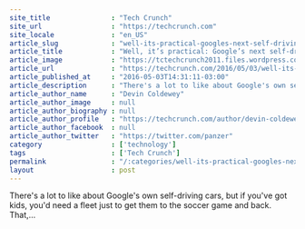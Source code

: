 ```yaml
---
site_title               : "Tech Crunch"
site_url                 : "https://techcrunch.com"
site_locale              : "en_US"
article_slug             : "well-its-practical-googles-next-self-driving-car-is-a-chrysler-minivan"
article_title            : "Well, it’s practical: Google’s next self-driving car is a Chrysler minivan"
article_image            : "https://tctechcrunch2011.files.wordpress.com/2016/05/pacifica.jpg?w=762&h=400&crop=1"
article_url              : "https://techcrunch.com/2016/05/03/well-its-practical-googles-next-self-driving-car-is-a-chrysler-fiat-minivan/"
article_published_at     : "2016-05-03T14:31:11-03:00"
article_description      : "There's a lot to like about Google's own self-driving cars, but if you've got kids, you'd need a fleet just to get them to the soccer game and back. That,..."
article_author_name      : "Devin Coldewey"
article_author_image     : null
article_author_biography : null
article_author_profile   : "https://techcrunch.com/author/devin-coldewey/"
article_author_facebook  : null
article_author_twitter   : "https://twitter.com/panzer"
category                 : ['technology']
tags                     : ['Tech Crunch']
permalink                : "/:categories/well-its-practical-googles-next-self-driving-car-is-a-chrysler-minivan/"
layout                   : post
---
```


There's a lot to like about Google's own self-driving cars, but if you've got kids, you'd need a fleet just to get them to the soccer game and back. That,...
